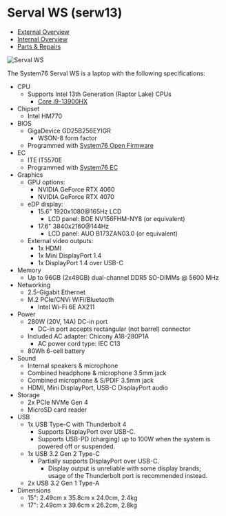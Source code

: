 # Serval WS (serw13)

- [External Overview](./external-overview.md)
- [Internal Overview](./internal-overview.md)
- [Parts & Repairs](./repairs.md)

![Serval WS](./img/serw13.webp)

The System76 Serval WS is a laptop with the following specifications:

- CPU
    - Supports Intel 13th Generation (Raptor Lake) CPUs
        - [Core i9-13900HX](https://ark.intel.com/content/www/us/en/ark/products/232171/intel-core-i913900hx-processor-36m-cache-up-to-5-40-ghz.html)
- Chipset
    - Intel HM770
- BIOS
    - GigaDevice GD25B256EYIGR
        - WSON-8 form factor
    - Programmed with [System76 Open Firmware](https://github.com/system76/firmware-open)
- EC
    - ITE IT5570E
    - Programmed with [System76 EC](https://github.com/system76/ec)
- Graphics
    - GPU options:
        - NVIDIA GeForce RTX 4060
        - NVIDIA GeForce RTX 4070
    - eDP display:
        - 15.6" 1920x1080@165Hz LCD
            - LCD panel: BOE NV156FHM-NY8 (or equivalent)
        - 17.6" 3840x2160@144Hz
            - LCD panel: AUO B173ZAN03.0 (or equivalent)
    - External video outputs:
        - 1x HDMI
        - 1x Mini DisplayPort 1.4
        - 1x DisplayPort 1.4 over USB-C
- Memory
    - Up to 96GB (2x48GB) dual-channel DDR5 SO-DIMMs @ 5600 MHz
- Networking
    - 2.5-Gigabit Ethernet
    - M.2 PCIe/CNVi WiFi/Bluetooth
        - Intel Wi-Fi 6E AX211
- Power
    - 280W (20V, 14A) DC-in port
        - DC-in port accepts rectangular (not barrel) connector
    - Included AC adapter: Chicony A18-280P1A
        - AC power cord type: IEC C13
    - 80Wh 6-cell battery
- Sound
    - Internal speakers & microphone
    - Combined headphone & microphone 3.5mm jack
    - Combined microphone & S/PDIF 3.5mm jack
    - HDMI, Mini DisplayPort, USB-C DisplayPort audio
- Storage
    - 2x PCIe NVMe Gen 4
    - MicroSD card reader
- USB
    - 1x USB Type-C with Thunderbolt 4
        - Supports DisplayPort over USB-C.
        - Supports USB-PD (charging) up to 100W when the system is powered off or suspended.
    - 1x USB 3.2 Gen 2 Type-C
        - Partially supports DisplayPort over USB-C.
            - Display output is unreliable with some display brands; <br/>usage of the Thunderbolt port is recommended instead.
    - 2x USB 3.2 Gen 1 Type-A
- Dimensions
    - 15": 2.49cm x 35.8cm x 24.0cm, 2.4kg
    - 17": 2.49cm x 39.6cm x 26.2cm, 2.8kg
